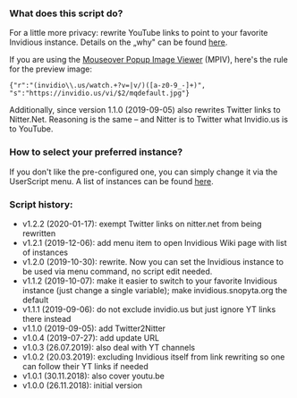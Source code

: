 ### What does this script do?
For a little more privacy: rewrite YouTube links to point to your favorite Invidious instance. Details on the „why" can be found [here](https://www.kuketz-blog.de/empfehlungsecke/#youtube).

If you are using the [Mouseover Popup Image Viewer](https://greasyfork.org/de/scripts/404-mouseover-popup-image-viewer) (MPIV), here's the rule for the preview image:

    {"r":"(invidio\\.us/watch.+?v=|v/)([a-z0-9_-]+)", "s":"https://invidio.us/vi/$2/mqdefault.jpg"}

Additionally, since version 1.1.0 (2019-09-05) also rewrites Twitter links to Nitter.Net. Reasoning is the same – and Nitter is to Twitter what Invidio.us is to YouTube.

### How to select your preferred instance?
If you don't like the pre-configured one, you can simply change it via the UserScript menu. A list of instances can be found [here](https://github.com/omarroth/invidious/wiki/Invidious-Instances).

### Script history:
* v1.2.2 (2020-01-17): exempt Twitter links on nitter.net from being rewritten
* v1.2.1 (2019-12-06): add menu item to open Invidious Wiki page with list of instances
* v1.2.0 (2019-10-30): rewrite. Now you can set the Invidious instance to be used via menu command, no script edit needed.
* v1.1.2 (2019-10-07): make it easier to switch to your favorite Invidious instance (just change a single variable); make invidious.snopyta.org the default
* v1.1.1 (2019-09-06): do not exclude invidio.us but just ignore YT links there instead
* v1.1.0 (2019-09-05): add Twitter2Nitter
* v1.0.4 (2019-07-27): add update URL
* v1.0.3 (26.07.2019): also deal with YT channels
* v1.0.2 (20.03.2019): excluding Invidious itself from link rewriting so one can follow their YT links if needed
* v1.0.1 (30.11.2018): also cover youtu.be
* v1.0.0 (26.11.2018): initial version
